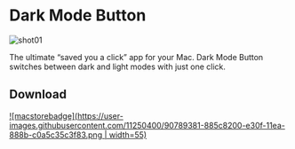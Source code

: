 # Dark Mode Button


![shot01](https://user-images.githubusercontent.com/11250400/90789026-11bf8480-e30f-11ea-8f1e-1a644d69daaa.png)


The ultimate “saved you a click” app for your Mac. Dark Mode Button switches between dark and light modes with just one click.



## Download

[![macstorebadge](https://user-images.githubusercontent.com/11250400/90789381-885c8200-e30f-11ea-888b-c0a5c35c3f83.png | width=55)](https://guides.github.com/features/mastering-markdown/)

